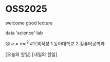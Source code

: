 # OSS2025
welcome
good lecture

data 'science' lab

😄
$e=mc^2$
#목록작성
1.동아대학교
2.컴퓨터공학과

[오늘의 할일]
[내일의 할일]
